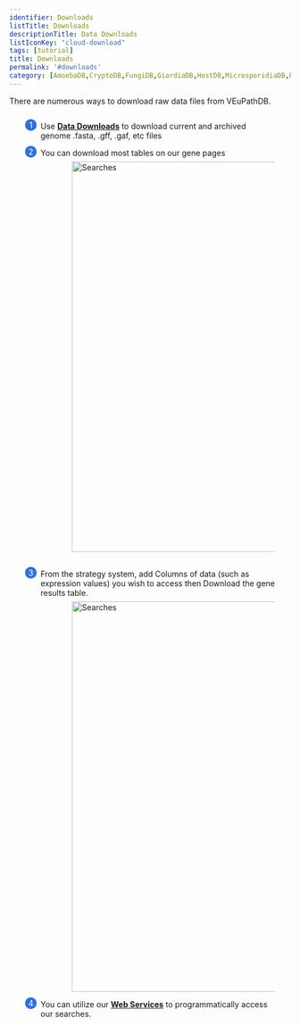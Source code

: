 ```yaml
---
identifier: Downloads
listTitle: Downloads
descriptionTitle: Data Downloads
listIconKey: "cloud-download"
tags: [tutorial]
title: Downloads
permalink: '#downloads'
category: [AmoebaDB,CryptoDB,FungiDB,GiardiaDB,HostDB,MicrosporidiaDB,PiroplasmaDB,PlasmoDB,SchistoDB,ToxoDB,TrichDB,TriTrypDB,VectorBase]
---
```

<style>
  .downloads-feature {
    margin: auto;
  }
  .downloads-feature--panels {
    display: flex;
    flex-wrap: wrap;
    align-items: flex-start;
    counter-reset: panel;
  }
  .downloads-feature--panels > * {
    overflow: hidden;
    margin: 0 2em;
  }
  .downloads-feature--panels > * > div {
    margin-top: 1em;
    margin-left: 2em;
    position: relative;
  }
  .downloads-feature--panels > * img {
    margin-left: 2em;
  }
  .downloads-feature--panels > * > div:before {
    counter-increment: panel;
    content: counter(panel);
    background: #3171d8;
    border-radius: 1em;
    height: 1.5em;
    width: 1.5em;
    display: inline-flex;
    justify-content: center;
    align-items: center;
    margin-right: .5em;
    color: white;
    position: absolute;
    left: -2em;
    top: -0.25em;
  }
  #topright {
    text-align: right;
  }

</style>


<div class="downloads-feature">
<p class="card-text">There are numerous ways to download raw data files from VEuPathDB.</p>

<div class="downloads-feature--panels">
  <div>
    <div>Use <a href="/a/app/downloads/"><b>Data Downloads</b></a> to download current and archived genome .fasta, .gff, .gaf, etc files
  </div>
  <div>
    <div>You can download most tables on our gene pages </div>
      <img style="width: 50em; margin-top: .5em; margin-left: 4em;" src="{{ "/assets/images/resources_tools/download_table.png" | absolute_url }}" alt="Searches"/><br/><br/>
  </div>
  <div>
    <div>From the strategy system, add Columns of data (such as expression values) you wish to access then Download the gene results table. </div>
      <img style="width: 50em; margin-top: .5em; margin-left: 4em;" src="{{ "/assets/images/resources_tools/download_strategy.png" | absolute_url }}" alt="Searches"/>
  </div>
    <div>You can utilize our <a href="/a/app/static-content/webServices.html"><b>Web Services</b></a> to programmatically access our searches.
  </div>
  
</div>
